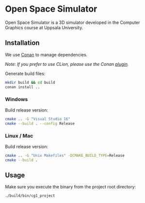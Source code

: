 # Open Space Simulator

Open Space Simulator is a 3D simulator developed in the Computer Graphics course at Uppsala University.

## Installation

We use [Conan](https://conan.io/) to manage dependencies.

*Note: If you prefer to use CLion, please use the Conan [plugin](https://plugins.jetbrains.com/plugin/11956-conan).*

Generate build files:

```bash
mkdir build && cd build
conan install ..
```

### Windows

Build release version:

```bash
cmake .. -G "Visual Studio 16"
cmake --build . --config Release
```

### Linux / Mac

Build release version:

```bash
cmake .. -G "Unix Makefiles" -DCMAKE_BUILD_TYPE=Release
cmake --build .
```

## Usage

Make sure you execute the binary from the project root directory:

```bash
./build/bin/cg1_project
```

